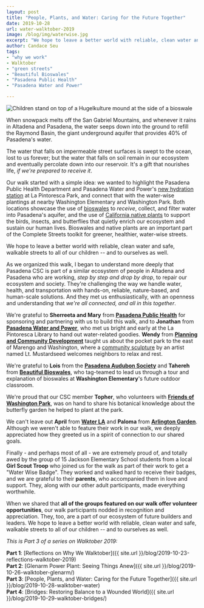 ```yaml
---
layout: post
title: "People, Plants, and Water: Caring for the Future Together"
date: 2019-10-28
url: water-walktober-2019
image: /blog/img/waterwise.jpg
excerpt: "We hope to leave a better world with reliable, clean water and safe, walkable streets to all of our children -- and to ourselves as well."
author: Candace Seu
tags:
- "why we work"
- Walktober
- "green streets"
- "Beautiful Bioswales"
- "Pasadena Public Health"
- "Pasadena Water and Power"

---
```

<img class="img-fluid" alt="Children stand on top of a Hugelkulture mound at the side of a bioswale" src="{{ site.url }}/blog/img/waterwise.jpg" />

When snowpack melts off the San Gabriel Mountains, and whenever it rains in Altadena and Pasadena, the water seeps down into the ground to refill the Raymond Basin, the giant underground aquifer that provides 40% of Pasadena's water. 

The water that falls on impermeable street surfaces is swept to the ocean, lost to us forever; but the water that falls on soil remain in our ecosystem and eventually percolate down into our reservoir. It's a gift that nourishes life, *if we're prepared to receive it*.

Our walk started with a simple idea: we wanted to highlight the Pasadena Public Health Department and Pasadena Water and Power's [new hydration station](https://ww5.cityofpasadena.net/water-and-power/hydration-stations/) at La Pintoresca Park, and connect that with the water-wise plantings at nearby Washington Elementary and Washington Park. Both locations showcase the use of [bioswales](https://nacto.org/publication/urban-street-design-guide/street-design-elements/stormwater-management/bioswales/) to *receive*, collect, and filter water into Pasadena's aquifer, and the use of [California native plants](https://theodorepayne.org/) to support the birds, insects, and butterflies that quietly enrich our ecosystem and sustain our human lives. Bioswales and native plants are an important part of the Complete Streets toolkit for greener, healthier, water-wise streets.

<div class="pulledquote">We hope to leave a better world with reliable, clean water and safe, walkable streets to all of our children -- and to ourselves as well.</div>


As we organized this walk, I began to understand more deeply that Pasadena CSC is part of a similar ecosystem of people in Altadena and Pasadena who are working, *step by step and drop by drop*, to repair our ecosystem and society. They're challenging the way we handle water, health, and transportation with hands-on, reliable, nature-based, and human-scale solutions. And they met us enthusiastically, with an openness and understanding that *we're all connected, and all in this together*.

We're grateful to **Sherreeta and Mary** from **[Pasadena Public Health](https://www.cityofpasadena.net/public-health/)** for sponsoring and partnering with us to build this walk, and to **Jonathan** from **[Pasadena Water and Power](https://ww5.cityofpasadena.net/water-and-power/)**, who met us bright and early at the La Pintoresca Library to hand out water-related goodies. **Wendy** from **[Planning and Community Development](https://ww5.cityofpasadena.net/planning/)** taught us about the pocket park to the east of Marengo and Washington, where a [community sculpture](http://ww2.cityofpasadena.net/arts/artsSearch/artsDetail.asp?id=ART2012-00009) by an artist named Lt. Mustardseed welcomes neighbors to relax and rest.

We're grateful to **Lois** from the **[Pasadena Audubon Society](http://www.pasadenaaudubon.org/)** and **Tahereh** from **[Beautiful Bioswales](http://bioswale.org/)**, who tag-teamed to lead us through a tour and explanation of bioswales at **Washington Elementary**'s future outdoor classroom.

We're proud that our CSC member **Topher**, who volunteers with **[Friends of Washington Park](https://www.facebook.com/WashingtonParkPasadena)**, was on hand to share his botanical knowledge about the butterfly garden he helped to plant at the park.

We can't leave out **April** from **[Water LA](https://www.waterla.org)** and **Paloma** from **[Arlington Garden](https://www.arlingtongardenpasadena.com/)**. Although we weren't able to feature their work in our walk, we deeply appreciated how they greeted us in a spirit of connection to our shared goals.

Finally - and perhaps most of all - we are extremely proud of, and totally awed by the group of 15 Jackson Elementary School students from a local **Girl Scout Troop** who joined us for the walk as part of their work to get a "Water Wise Badge". They worked and walked hard to receive their badges, and we are grateful to their **parents**, who accompanied them in love and support. They, along with our other adult participants, made everything worthwhile.

When we shared that **all of the groups featured on our walk offer volunteer opportunities**, our walk participants nodded in recognition and appreciation. They, too, are a part of our ecosystem of future builders and leaders. We hope to leave a better world with reliable, clean water and safe, walkable streets to all of our children -- and to ourselves as well.

*This is Part 3 of a series on Walktober 2019:*

**Part 1**: [Reflections on Why We Walktober]({{ site.url }}/blog/2019-10-23-reflections-walktober-2019)  
**Part 2**: [Glenarm Power Plant: Seeing Things Anew]({{ site.url }}/blog/2019-10-26-walktober-glenarm/)  
**Part 3**: [People, Plants, and Water: Caring for the Future Together]({{ site.url }}/blog/2019-10-28-walktober-water)  
**Part 4**: [Bridges: Restoring Balance to a Wounded World]({{ site.url }}/blog/2019-10-29-walktober-bridges/)